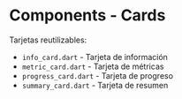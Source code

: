 # Components - Cards

Tarjetas reutilizables:

- `info_card.dart` - Tarjeta de información
- `metric_card.dart` - Tarjeta de métricas
- `progress_card.dart` - Tarjeta de progreso
- `summary_card.dart` - Tarjeta de resumen
